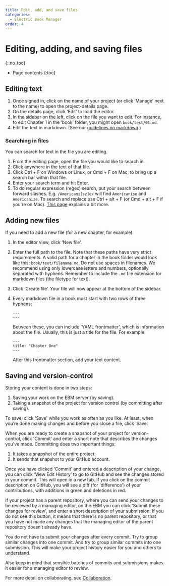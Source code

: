 ```yaml
---
title: Edit, add, and save files
categories:
  - Electric Book Manager
order: 4
---
```


# Editing, adding, and saving files
{:.no_toc}

* Page contents
{:toc}

## Editing text

1. Once signed in, click on the name of your project (or click ‘Manage’ next to the name) to open the project-details page.
2. On the details page, click ‘Edit’ to load the editor.
3. In the sidebar on the left, click on the file you want to edit. For instance, to edit Chapter 1 in the ‘book’ folder, you might open `book/text/01.md`.
4. Edit the text in markdown. (See our [guidelines on markdown](https://electricbookworks.github.io/electric-book/docs/editing/markdown.html).)

### Searching in files

You can search for text in the file you are editing.

1. From the editing page, open the file you would like to search in. 
2. Click anywhere in the text of that file.
3. Click Ctrl + F on Windows or Linux, or Cmd + F on Mac, to bring up a search bar within that file.
4. Enter your search term and hit Enter.
5. To do regular expression (regex) search, put your search between forward slashes. E.g. `/Americani[sz]e/` will find `Americanise` and `Americanize`. To search and replace use Ctrl + alt + F (or Cmd + alt + F if you're on Mac). [This page](https://codemirror.net/demo/search.html) explains a bit more.

## Adding new files

If you need to add a new file (for a new chapter, for example):

1. In the editor view, click ‘New file’.
2. Enter the full path to the file. Note that these paths have very strict requirements. A valid path for a chapter in the book folder would look like this: `book/text/filename.md`. Do not use spaces in filenames. We recommend using only lowercase letters and numbers, optionally separated with hyphens. Remember to include the `.md` file extension for markdown files (the filetype for text).
3. Click ‘Create file’. Your file will now appear at the bottom of the sidebar.
4. Every markdown file in a book must start with two rows of three hyphens:

    ```
    ---
    ---
    ```

    Between these, you can include 'YAML frontmatter', which is information about the file. Usually, this is just a title for the file. For example:

    ```
    ---
    title: "Chapter One"
    ---
    ```

    After this frontmatter section, add your text content.

## Saving and version-control

Storing your content is done in two steps:

1. Saving your work on the EBM server (by saving).
2. Taking a snapshot of the project for version control (by committing after saving).

To save, click 'Save' while you work as often as you like. At least, when you’re done making changes and before you close a file, click ‘Save’.

When you are ready to create a snapshot of your project for version-control, click 'Commit' and enter a short note that describes the changes you've made. Committing does two important things:

1. It takes a snapshot of the entire project.
2. It sends that snapshot to your GitHub account.

Once you have clicked ‘Commit’ and entered a description of your change, you can click ‘View Edit History’ to go to GitHub and see the changes stored in your commit. This will open in a new tab. If you click on the commit description on GitHub, you will see a diff (for 'difference') of your contributions, with additions in green and deletions in red.

If your project has a parent repository, where you can send your changes to be reviewed by a managing editor, on the EBM you can click ‘Submit these changes for review’, and enter a short description of your submission. If you do not see this button, it means that there is no parent repository, or that you have not made any changes that the managing editor of the parent repository doesn’t already have.

You do not have to submit your changes after every commit. Try to group similar changes into one commit. And try to group similar commits into one submission. This will make your project history easier for you and others to understand.

Also keep in mind that sensible batches of commits and submissions makes it easier for a managing editor to review.

For more detail on collaborating, see [Collaboration](../collaboration).
